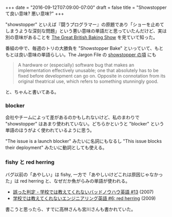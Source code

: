 +++
date = "2016-09-12T07:09:00-07:00"
draft = false
title = "Showstopper て良い意味? 悪い意味?"
+++

"showstopper" といえば『闘うプログラマー』の原題であり「ショーを止めてしまうような深刻な問題」という悪い意味の単語だと思っていたんだけど、実は別の意味があることを [The Great British Baking Show](http://www.pbs.org/food/shows/great-british-baking-show/) を見ていて知った。

番組の中で、毎週のトリの大勝負を "Showstopper Bake" といっていて、もともとは良い意味の単語らしい。The Jargon File の [showstopper の項](http://www.catb.org/jargon/html/S/showstopper.html) にも

> A hardware or (especially) software bug that makes an implementation effectively unusable; one that absolutely has to be fixed before development can go on. Opposite in connotation from its original theatrical use, which refers to something stunningly good.

と、ちゃんと書いてある。

### blocker

会社やチームによって差があるのかもしれないけど、私のまわりで "showstopper" はあまり使われていない。どちらかというと "blocker" という単語のほうがよく使われているように思う。

"The issue is a launch blocker" みたいに名詞にもなるし "This issue blocks their deployment" みたいに動詞としても使える。

### fishy と red herring

バグ以前の「あやしい」は fishy, 一方で「あやしいけどこれは原因じゃなかった」は red herring と、なぜだか魚がらみの単語が使われる。

* [誤った判定 - 学校では教えてくれないバッドノウハウ英語 #13](http://0xcc.net/blog/archives/000176.html) (2007)
* [学校では教えてくれないエンジニアリング英語 #6: red herring](http://blog.bulknews.net/mt/archives/002238.html) (2009)

書こうと思ったら、すでに高林さんも宮川さんも書かれていた。
